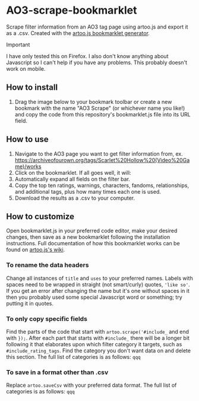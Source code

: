 # AO3-scrape-bookmarklet
Scrape filter information from an AO3 tag page using artoo.js and export it as a .csv. Created with the [artoo.js bookmarklet generator](https://medialab.github.io/artoo/generator/).

> [!Important]
> I have only tested this on Firefox. I also don't know anything about Javascript so I can't help if you have any problems. This probably doesn't work on mobile.

## How to install
1. Drag the image below to your bookmark toolbar or create a new bookmark with the name "AO3 Scrape" (or whichever name you like!) and copy the code from this repository's bookmarklet.js file into its URL field.

## How to use
1. Navigate to the AO3 page you want to get filter information from, ex. https://archiveofourown.org/tags/Scarlet%20Hollow%20(Video%20Game)/works
2. Click on the bookmarklet. If all goes well, it will:
  3. Automatically expand all fields on the filter bar.
  4. Copy the top ten ratings, warnings, characters, fandoms, relationships, and additional tags, plus how many times each one is used.
  5. Download the results as a .csv to your computer.

## How to customize
Open bookmarklet.js in your preferred code editor, make your desired changes, then save as a new bookmarklet following the installation instructions. Full documentation of how this bookmarklet works can be found on [artoo.js's wiki](https://medialab.github.io/artoo/).

### To rename the data headers
Change all instances of ```title``` and ```uses``` to your preferred names. Labels with spaces need to be wrapped in straight (not smart/curly) quotes, ```'like so'```. If you get an error after changing the name but it's one without spaces in it then you probably used some special Javascript word or something; try putting it in quotes.

### To only copy specific fields
Find the parts of the code that start with ```artoo.scrape('#include_``` and end with ```});```. After each part that starts with ```#include_``` there will be a longer bit following it that elaborates upon which filter category it targets, such as ```#include_rating_tags```. Find the category you don't want data on and delete this section. The full list of categories is as follows:
```qqq```

### To save in a format other than .csv
Replace ```artoo.saveCsv``` with your preferred data format. The full list of categories is as follows:
```qqq```
